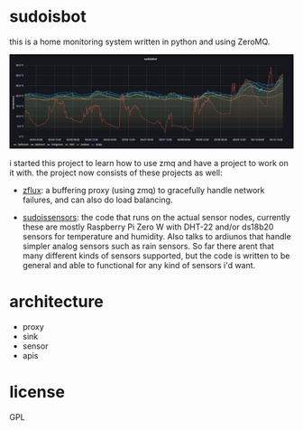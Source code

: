 # sudoisbot

this is a home monitoring system written in python and using ZeroMQ.

![sudoisbot in grafna](sudoisbot-grafana.jpg)

i started this project to learn how to use zmq and have a project to
work on it with. the project now consists of these projects as well:

 * [zflux](https://git.sudo.is/ben/zflux): a buffering proxy (using
 zmq) to gracefully handle network failures, and can also do load
 balancing.

 * [sudoissensors](http://git.sudo.is): the code that runs on the
   actual sensor nodes, currently these are mostly Raspberry Pi Zero W
   with DHT-22 and/or ds18b20 sensors for temperature and
   humidity. Also talks to ardiunos that handle simpler analog sensors
   such as rain sensors. So far there arent that many different kinds
   of sensors supported, but the code is written to be general and
   able to functional for any kind of sensors i'd want.

# architecture

  * proxy
  * sink
  * sensor
  * apis


# license

GPL
